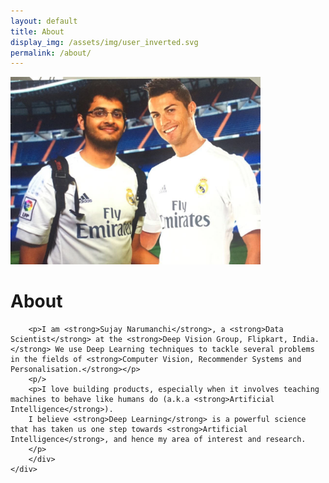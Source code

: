 ```yaml
---
layout: default
title: About
display_img: /assets/img/user_inverted.svg
permalink: /about/
---
```


<div class="container">
	<div class="about">
		<div class="col-md-5">
			<img style="max-width: 400px" src="/assets/img/display_photo.jpeg">
		</div>
		<div class="col-md-7">
		<h1>About</h1>

		<p>I am <strong>Sujay Narumanchi</strong>, a <strong>Data Scientist</strong> at the <strong>Deep Vision Group, Flipkart, India.</strong> We use Deep Learning techniques to tackle several problems in the fields of <strong>Computer Vision, Recommender Systems and Personalisation.</strong></p>
		<p/>
		<p>I love building products, especially when it involves teaching machines to behave like humans do (a.k.a <strong>Artificial Intelligence</strong>).
		I believe <strong>Deep Learning</strong> is a powerful science that has taken us one step towards <strong>Artificial Intelligence</strong>, and hence my area of interest and research.
		</p>
		</div>
	</div>
</div>